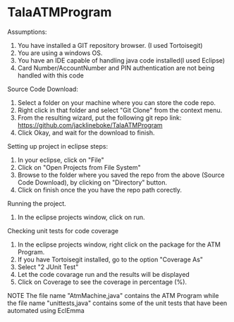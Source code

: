 # TalaATMProgram
Assumptions:
1. You have installed a GIT repository browser. (I used Tortoisegit)
2. You are using a windows OS.
3. You have an IDE capable of handling java code installed(I used Eclipse)
4. Card Number/AccountNumber and PIN authentication are not being handled with this code

Source Code Download:
1. Select a folder on your machine where you can store the code repo.
2. Right click in that folder and select "Git Clone" from the  context menu.
3. From the resulting wizard, put the following git repo link: https://github.com/jacklineboke/TalaATMProgram 
4. Click Okay, and wait for the download to finish.

Setting up project in eclipse steps:
1. In your eclipse, click on "File"
2. Click on "Open Projects from File System"
3. Browse to the folder where you saved the repo from the above (Source Code Download), by clicking on "Directory" button.
4. Click on finish once the you have the repo path corectly.

Running the project.
1. In the eclipse projects window, click on run.

Checking unit tests for code coverage
1. In the eclipse projects window, right click on the package for the ATM Program.
2. If you have Tortoisegit installed, go to the option "Coverage As"
3. Select "2 JUnit Test"
4. Let the code covarage run and the results will be displayed
5. Click on Coverage to see the coverage in percentage (%).

NOTE
The file name "AtmMachine,java" contains the ATM Program while the file name "unittests,java" contains some of the unit tests that have been automated using EclEmma


